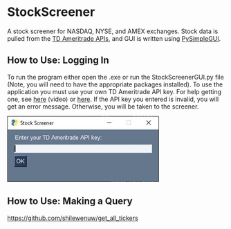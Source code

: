 # StockScreener

A stock screener for NASDAQ, NYSE, and AMEX exchanges. Stock data is pulled from the [TD Ameritrade APIs](https://developer.tdameritrade.com/apis), and GUI is written using [PySimpleGUI](https://pysimplegui.readthedocs.io/en/latest/). 

## How to Use: Logging In
To run the program either open the .exe or run the StockScreenerGUI.py file (Note, you will need to have the appropriate packages installed). To use the application you must use your own TD Ameritrade API key. For help getting one, see [here](https://www.youtube.com/watch?v=gaxjxVqUb_A) (video) or [here](https://developer.tdameritrade.com/content/getting-started). If the API key you entered is invalid, you will get an error message. Otherwise, you will be taken to the screener. 

<img src = "LoginImage.JPG">

## How to Use: Making a Query


https://github.com/shilewenuw/get_all_tickers